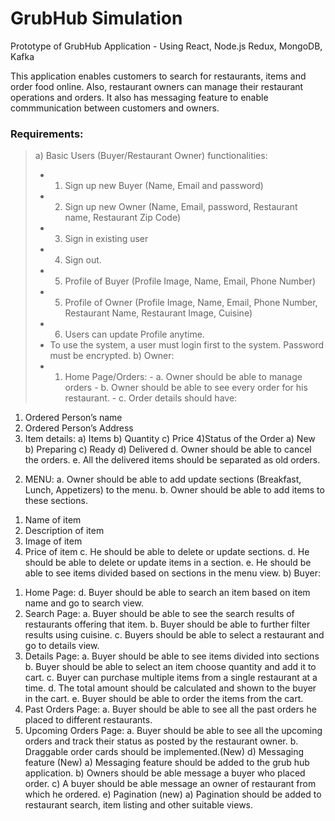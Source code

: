 # GrubHub Simulation
Prototype of GrubHub Application - Using React, Node.js Redux, MongoDB, Kafka

This application enables customers to search for restaurants, items and order food online. Also, restaurant owners can manage their restaurant operations and orders. It also has messaging feature to enable commmunication between customers and owners.

### Requirements:
> a) Basic Users (Buyer/Restaurant Owner) functionalities:
>- 1. Sign up new Buyer (Name, Email and password)
>- 2. Sign up new Owner (Name, Email, password, Restaurant name, Restaurant Zip Code)
>- 3. Sign in existing user
>- 4. Sign out.
>- 5. Profile of Buyer (Profile Image, Name, Email, Phone Number)
>- 5. Profile of Owner (Profile Image, Name, Email, Phone Number, Restaurant Name, Restaurant Image, Cuisine)
>- 6. Users can update Profile anytime.
>- To use the system, a user must login first to the system. Password must be encrypted.
> b) Owner:
>- 1. Home Page/Orders:
      - a. Owner should be able to manage orders
      - b. Owner should be able to see every order for his restaurant.
      - c. Order details should have:
1) Ordered Person’s name
2) Ordered Person’s Address
3) Item details:
a) Items
b) Quantity
c) Price
4)Status of the Order
a) New
b) Preparing
c) Ready
d) Delivered
d. Owner should be able to cancel the orders.
e. All the delivered items should be separated as old orders.
2. MENU:
a. Owner should be able to add update sections (Breakfast, Lunch, Appetizers) to the menu.
b. Owner should be able to add items to these sections.
1) Name of item
2) Description of item
3) Image of item
4) Price of item
c. He should be able to delete or update sections.
d. He should be able to delete or update items in a section.
e. He should be able to see items divided based on sections in the menu view.
b) Buyer:
1. Home Page:
d. Buyer should be able to search an item based on item name and go to search view.
2. Search Page:
a. Buyer should be able to see the search results of restaurants offering that item.
b. Buyer should be able to further filter results using cuisine.
c. Buyers should be able to select a restaurant and go to details view.
3. Details Page:
a. Buyer should be able to see items divided into sections
b. Buyer should be able to select an item choose quantity and add it to cart.
c. Buyer can purchase multiple items from a single restaurant at a time.
d. The total amount should be calculated and shown to the buyer in the cart.
e. Buyer should be able to order the items from the cart.
4. Past Orders Page:
a. Buyer should be able to see all the past orders he placed to different restaurants.
5. Upcoming Orders Page:
a. Buyer should be able to see all the upcoming orders and track their status as posted by the restaurant owner.
b. Draggable order cards should be implemented.(New)
d) Messaging feature (New)
a) Messaging feature should be added to the grub hub application.
b) Owners should be able message a buyer who placed order.
c) A buyer should be able message an owner of restaurant from which he
ordered.
e) Pagination (new)
a) Pagination should be added to restaurant search, item listing and other suitable views.

